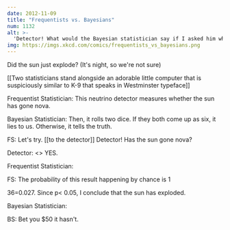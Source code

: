 ```yaml
---
date: 2012-11-09
title: "Frequentists vs. Bayesians"
num: 1132
alt: >-
  'Detector! What would the Bayesian statistician say if I asked him whether the--' [roll] 'I AM A NEUTRINO DETECTOR, NOT A LABYRINTH GUARD. SERIOUSLY, DID YOUR BRAIN FALL OUT?' [roll] '... yes.'
img: https://imgs.xkcd.com/comics/frequentists_vs_bayesians.png
---
```

Did the sun just explode? (It's night, so we're not sure)

[[Two statisticians stand alongside an adorable little computer that is suspiciously similar to K-9 that speaks in Westminster typeface]]

Frequentist Statistician: This neutrino detector measures whether the sun has gone nova.

Bayesian Statistician: Then, it rolls two dice. If they both come up as six, it lies to us.  Otherwise, it tells the truth.

FS: Let's try. [[to the detector]] Detector! Has the sun gone nova?

Detector: <<roll>> YES.

Frequentist Statistician:

FS: The probability of this result happening by chance is 1

36=0.027.  Since p< 0.05, I conclude that the sun has exploded.

Bayesian Statistician:

BS: Bet you $50 it hasn't.


